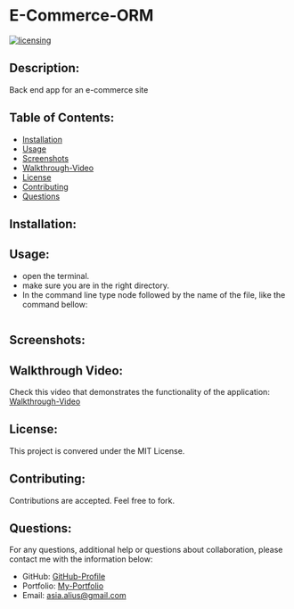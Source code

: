 # E-Commerce-ORM
[![licensing](https://img.shields.io/badge/license-MIT-brightgreen)](https://docs.github.com/en/github/creating-cloning-and-archiving-repositories/licensing-a-repository#searching-github-by-license-type)

## Description:
Back end  app for an e-commerce site

## Table of Contents:
  * [Installation](#installation)
  * [Usage](#usage)
  * [Screenshots](#screenshots)
  * [Walkthrough-Video](#walkthrough-video)
  * [License](#license)
  * [Contributing](#contributing)
  * [Questions](#questions)

## Installation:

## Usage:
  * open the terminal.
  * make sure you are in the right directory.
  * In the command line type node followed by the name of the file, like the command bellow: 

  ```
  ```

## Screenshots: 




## Walkthrough Video:
  Check this video that demonstrates the functionality of the application:<br />
   [Walkthrough-Video]()

## License:
  This project is convered under the MIT License.

## Contributing:
  Contributions are accepted. Feel free to fork.
 

## Questions:
  For any questions, additional help or questions about collaboration, please contact me with the information below:
 
  * GitHub: [GitHub-Profile](https://github.com/asia-codeing)
  * Portfolio: [My-Portfolio](https://asia-codeing.github.io/my-Portfolio/)
  * Email: asia.alius@gmail.com